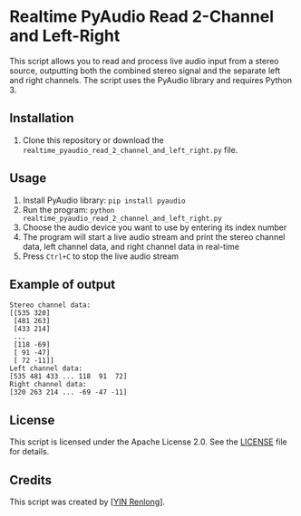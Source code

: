 # Realtime PyAudio Read 2-Channel and Left-Right

This script allows you to read and process live audio input from a stereo source, outputting both the combined stereo signal and the separate left and right channels. The script uses the PyAudio library and requires Python 3.

## Installation

1. Clone this repository or download the `realtime_pyaudio_read_2_channel_and_left_right.py` file.

## Usage

1. Install PyAudio library: `pip install pyaudio`
2. Run the program: `python realtime_pyaudio_read_2_channel_and_left_right.py`
3. Choose the audio device you want to use by entering its index number
4. The program will start a live audio stream and print the stereo channel data, left channel data, and right channel data in real-time
5. Press `Ctrl+C` to stop the live audio stream

## Example of output

```
Stereo channel data:
[[535 320]
 [481 263]
 [433 214]
 ...
 [118 -69]
 [ 91 -47]
 [ 72 -11]]
Left channel data:
[535 481 433 ... 118  91  72]
Right channel data:
[320 263 214 ... -69 -47 -11]
```


## License

This script is licensed under the Apache License 2.0. See the [LICENSE](LICENSE) file for details.

## Credits

This script was created by [[YIN Renlong](https://github.com/YIN-Renlong)].
